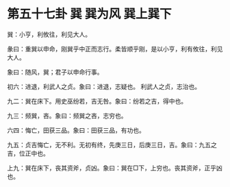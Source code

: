 # 第五十七卦 巽 巽为风 巽上巽下


巽：小亨，利攸往，利见大人。

彖曰：重巽以申命，刚巽乎中正而志行。柔皆顺乎刚，是以小亨，利有攸往，利见大人。

象曰：随风，巽；君子以申命行事。

初六：进退，利武人之贞。象曰：进退，志疑也。 利武人之贞，志治也。

九二：巽在床下。用史巫纷若，吉无咎。象曰：纷若之吉，得中也。

九三：频巽，吝。象曰：频巽之吝，志穷也。

六四：悔亡，田获三品。象曰：田获三品，有功也。

九五：贞吉悔亡，无不利。无初有终，先庚三日，后庚三日，吉。象曰：九五之吉，位正中也。

上九：巽在床下，丧其资斧，贞凶。象曰：巽在□下，上穷也。丧其资斧，正乎凶也。
